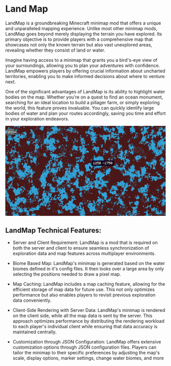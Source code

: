 # Land Map
LandMap is a groundbreaking Minecraft minimap mod that offers a unique and unparalleled mapping experience. Unlike most other minimap mods, LandMap goes beyond merely displaying the terrain you have explored. Its primary objective is to provide players with a comprehensive map that showcases not only the known terrain but also vast unexplored areas, revealing whether they consist of land or water.

Imagine having access to a minimap that grants you a bird's-eye view of your surroundings, allowing you to plan your adventures with confidence. LandMap empowers players by offering crucial information about uncharted territories, enabling you to make informed decisions about where to venture next.

One of the significant advantages of LandMap is its ability to highlight water bodies on the map. Whether you're on a quest to find an ocean monument, searching for an ideal location to build a pillager farm, or simply exploring the world, this feature proves invaluable. You can quickly identify large bodies of water and plan your routes accordingly, saving you time and effort in your exploration endeavors.

![Minimap presentation](https://raw.githubusercontent.com/Osariusz/landMap/main/MinimapPresentation.png)

## LandMap Technical Features:

- Server and Client Requirement: LandMap is a mod that is required on both the server and client to ensure seamless synchronization of exploration data and map features across multiplayer environments.

- Biome Based Map: LandMap's minimap is generated based on the water biomes defined in it's config files. It then looks over a large area by only selecting the positions needed to draw a pixel map.

- Map Caching: LandMap includes a map caching feature, allowing for the efficient storage of map data for future use. This not only optimizes performance but also enables players to revisit previous exploration data conveniently.

- Client-Side Rendering with Server Data: LandMap's minimap is rendered on the client side, while all the map data is sent by the server. This approach optimizes performance by distributing the rendering workload to each player's individual client while ensuring that data accuracy is maintained centrally.

- Customization through JSON Configuration: LandMap offers extensive customization options through JSON configuration files. Players can tailor the minimap to their specific preferences by adjusting the map's scale, display options, marker settings, change water biomes, and more
